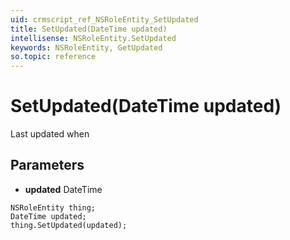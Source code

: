 ```yaml
---
uid: crmscript_ref_NSRoleEntity_SetUpdated
title: SetUpdated(DateTime updated)
intellisense: NSRoleEntity.SetUpdated
keywords: NSRoleEntity, GetUpdated
so.topic: reference
---
```


# SetUpdated(DateTime updated)

Last updated when

## Parameters

* **updated** DateTime

```crmscript
NSRoleEntity thing;
DateTime updated;
thing.SetUpdated(updated);
```


